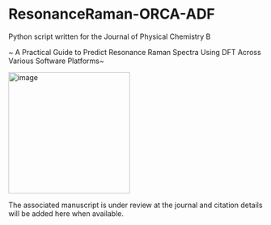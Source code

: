 # ResonanceRaman-ORCA-ADF

Python script written for the Journal of Physical Chemistry B


~ A Practical Guide to Predict Resonance Raman Spectra Using DFT Across Various Software Platforms~

<img width="240" alt="image" src="https://github.com/user-attachments/assets/373a4a9a-905e-4878-9171-e61536a7126a">


The associated manuscript is under review at the journal and citation details will be added here when available.
